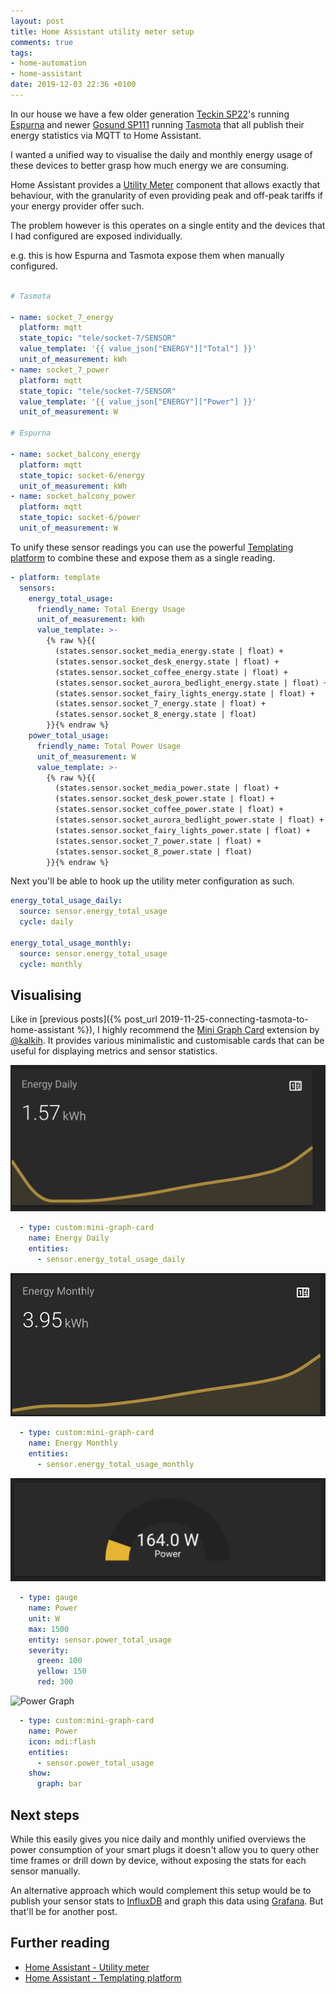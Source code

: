 ```yaml
---
layout: post
title: Home Assistant utility meter setup
comments: true
tags:
- home-automation
- home-assistant
date: 2019-12-03 22:36 +0100
---
```

In our house we have a few older generation [Teckin SP22][6]'s running [Espurna][4] and newer [Gosund SP111][5] running [Tasmota][3] that all publish their energy statistics via MQTT to Home Assistant.

I wanted a unified way to visualise the daily and monthly energy usage of these devices to better grasp how much energy we are consuming.

Home Assistant provides a [Utility Meter][0] component that allows exactly that behaviour, with the granularity of even providing peak and off-peak tariffs if your energy provider offer such.

The problem however is this operates on a single entity and the devices that I had configured are exposed individually.

e.g. this is how Espurna and Tasmota expose them when manually configured.

```yaml

# Tasmota

- name: socket_7_energy
  platform: mqtt
  state_topic: "tele/socket-7/SENSOR"
  value_template: '{{ value_json["ENERGY"]["Total"] }}'
  unit_of_measurement: kWh
- name: socket_7_power
  platform: mqtt
  state_topic: "tele/socket-7/SENSOR"
  value_template: '{{ value_json["ENERGY"]["Power"] }}'
  unit_of_measurement: W

# Espurna

- name: socket_balcony_energy
  platform: mqtt
  state_topic: socket-6/energy
  unit_of_measurement: kWh
- name: socket_balcony_power
  platform: mqtt
  state_topic: socket-6/power
  unit_of_measurement: W

```

To unify these sensor readings you can use the powerful [Templating platform][7] to combine these and expose them as a single reading.

```yaml
- platform: template
  sensors:
    energy_total_usage:
      friendly_name: Total Energy Usage
      unit_of_measurement: kWh
      value_template: >-
        {% raw %}{{
          (states.sensor.socket_media_energy.state | float) +
          (states.sensor.socket_desk_energy.state | float) +
          (states.sensor.socket_coffee_energy.state | float) +
          (states.sensor.socket_aurora_bedlight_energy.state | float) +
          (states.sensor.socket_fairy_lights_energy.state | float) +
          (states.sensor.socket_7_energy.state | float) +
          (states.sensor.socket_8_energy.state | float)
        }}{% endraw %}
    power_total_usage:
      friendly_name: Total Power Usage
      unit_of_measurement: W
      value_template: >-
        {% raw %}{{
          (states.sensor.socket_media_power.state | float) +
          (states.sensor.socket_desk_power.state | float) +
          (states.sensor.socket_coffee_power.state | float) +
          (states.sensor.socket_aurora_bedlight_power.state | float) +
          (states.sensor.socket_fairy_lights_power.state | float) +
          (states.sensor.socket_7_power.state | float) +
          (states.sensor.socket_8_power.state | float)
        }}{% endraw %}
```

Next you'll be able to hook up the utility meter configuration as such.


```yaml
energy_total_usage_daily:
  source: sensor.energy_total_usage
  cycle: daily

energy_total_usage_monthly:
  source: sensor.energy_total_usage
  cycle: monthly
```

## Visualising

Like in [previous posts]({% post_url 2019-11-25-connecting-tasmota-to-home-assistant %}), I highly recommend the [Mini Graph Card][8] extension by [@kalkih][9]. It provides various minimalistic and customisable cards that can be useful for displaying metrics and sensor statistics.

![Energy Daily](/assets/img/posts/lovelace-energy-daily.png)

```yaml
  - type: custom:mini-graph-card
    name: Energy Daily
    entities:
      - sensor.energy_total_usage_daily

```

![Energy Monthly](/assets/img/posts/lovelace-energy-monthly.png)

```yaml
  - type: custom:mini-graph-card
    name: Energy Monthly
    entities:
      - sensor.energy_total_usage_monthly

```

![Power Gauge](/assets/img/posts/lovelace-power-gauge.png)

```yaml
  - type: gauge
    name: Power
    unit: W
    max: 1500
    entity: sensor.power_total_usage
    severity:
      green: 100
      yellow: 150
      red: 300
```

![Power Graph](/assets/img/posts/lovelace-power-graph.png)

```yaml
  - type: custom:mini-graph-card
    name: Power
    icon: mdi:flash
    entities:
      - sensor.power_total_usage
    show:
      graph: bar
```

## Next steps

While this easily gives you nice daily and monthly unified overviews the power consumption of your smart plugs it doesn't allow you to query other time frames or drill down by device, without exposing the stats for each sensor manually.

An alternative approach which would complement this setup would be to publish your sensor stats to [InfluxDB][1] and graph this data using [Grafana][2]. But that'll be for another post.

## Further reading

- [Home Assistant - Utility meter][0]
- [Home Assistant - Templating platform][7]

[0]: https://www.home-assistant.io/integrations/utility_meter/
[1]: https://www.influxdata.com/
[2]: https://grafana.com/
[3]: https://github.com/arendst/Tasmota/
[4]: https://github.com/xoseperez/espurna
[5]: https://www.amazon.de/exec/obidos/ASIN/B0054PSES6/hexagon05-21/
[6]: https://de.teckinhome.com/products/teckin-sp22a-intelligenter-stecker?variant=41315216228516
[7]: https://www.home-assistant.io/integrations/template/
[8]: https://github.com/kalkih/mini-graph-card
[9]: https://github.com/kalkih
[10]: https://github.com/kalkih/mini-graph-card#install
